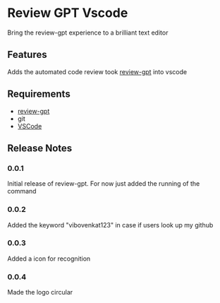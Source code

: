 # Review GPT Vscode

Bring the review-gpt experience to a brilliant text editor
## Features

Adds the automated code review took [review-gpt](https://github.com/vibovenkat123/review-gpt) into vscode

## Requirements

* [review-gpt](https://github.com/vibovenkat123/review-gpt)
* git
* [VSCode](https://code.visualstudio.com)

## Release Notes


### 0.0.1

Initial release of review-gpt. For now just added the running of the command

### 0.0.2

Added the keyword "vibovenkat123" in case if users look up my github

### 0.0.3

Added a icon for recognition

### 0.0.4

Made the logo circular
